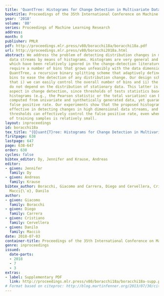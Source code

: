 ```yaml
---
title: 'QuantTree: Histograms for Change Detection in Multivariate Data Streams'
booktitle: Proceedings of the 35th International Conference on Machine Learning
year: '2018'
volume: '80'
series: Proceedings of Machine Learning Research
address: 
month: 0
publisher: PMLR
pdf: http://proceedings.mlr.press/v80/boracchi18a/boracchi18a.pdf
url: http://proceedings.mlr.press/v80/boracchi2018a.html
abstract: We address the problem of detecting distribution changes in multivariate
  data streams by means of histograms. Histograms are very general and flexible models,
  which have been relatively ignored in the change-detection literature as they often
  require a number of bins that grows unfeasibly with the data dimension. We present
  QuantTree, a recursive binary splitting scheme that adaptively defines the histogram
  bins to ease the detection of any distribution change. Our design scheme implies
  that i) we can easily control the overall number of bins and ii) the bin probabilities
  do not depend on the distribution of stationary data. This latter is a very relevant
  aspect in change detection, since thresholds of tests statistics based on these
  histograms (e.g., the Pearson statistic or the total variation) can be numerically
  computed from univariate and synthetically generated data, yet guaranteeing a controlled
  false positive rate. Our experiments show that the proposed histograms are very
  effective in detecting changes in high dimensional data streams, and that the resulting
  thresholds can effectively control the false positive rate, even when the number
  of training samples is relatively small.
layout: inproceedings
id: boracchi18a
tex_title: "{Q}uant{T}ree: Histograms for Change Detection in Multivariate Data Streams"
firstpage: 638
lastpage: 647
page: 638-647
order: 638
cycles: false
bibtex_editor: Dy, Jennifer and Krause, Andreas
editor:
- given: Jennifer
  family: Dy
- given: Andreas
  family: Krause
bibtex_author: Boracchi, Giacomo and Carrera, Diego and Cervellera, Cristiano and
  Macci{\`o}, Danilo
author:
- given: Giacomo
  family: Boracchi
- given: Diego
  family: Carrera
- given: Cristiano
  family: Cervellera
- given: Danilo
  family: Macciò
date: 2018-07-03
container-title: Proceedings of the 35th International Conference on Machine Learning
genre: inproceedings
issued:
  date-parts:
  - 2018
  - 7
  - 3
extras:
- label: Supplementary PDF
  link: http://proceedings.mlr.press/v80/boracchi18a/boracchi18a-supp.pdf
# Format based on citeproc: http://blog.martinfenner.org/2013/07/30/citeproc-yaml-for-bibliographies/
---
```

